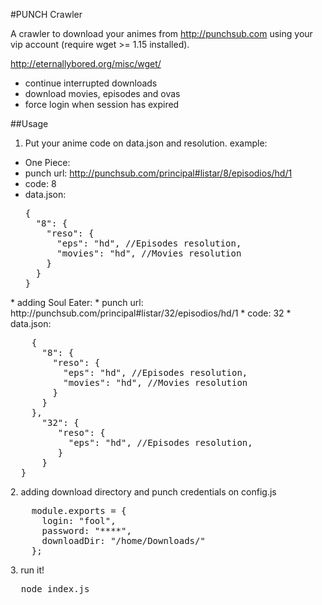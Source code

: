 #PUNCH Crawler

A crawler to download your animes from http://punchsub.com using your vip account (require wget >= 1.15 installed).

http://eternallybored.org/misc/wget/

* continue interrupted downloads
* download movies, episodes and ovas
* force login when session has expired

##Usage

1. Put your anime code on data.json and resolution. example:

  * One Piece:
  * punch url: http://punchsub.com/principal#listar/8/episodios/hd/1
  * code: 8
  * data.json:
    <pre>
    {
      "8": {
        "reso": {
          "eps": "hd", //Episodes resolution,
          "movies": "hd", //Movies resolution
        }
      }
    }
  </pre>
  * adding Soul Eater:
  * punch url: http://punchsub.com/principal#listar/32/episodios/hd/1
  * code: 32
  * data.json:
    <pre>
    {
      "8": {
        "reso": {
          "eps": "hd", //Episodes resolution,
          "movies": "hd", //Movies resolution
        }
      }
    },
      "32": {
         "reso": {
           "eps": "hd", //Episodes resolution,
         }
      }
  }
</pre>
2. adding download directory and punch credentials on config.js
<pre>
    module.exports = {
      login: "fool",
      password: "****",
      downloadDir: "/home/Downloads/"
    };
</pre>
3. run it!
<pre>
  node index.js
</pre>

